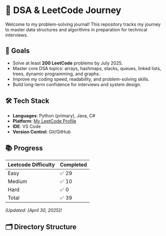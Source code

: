 # 🧠 DSA & LeetCode Journey

Welcome to my problem-solving journal! This repository tracks my journey to master data structures and algorithms in preparation for technical interviews.

## 🎯 Goals

- Solve at least **200 LeetCode** problems by July 2025.
- Master core DSA topics: arrays, hashmaps, stacks, queues, linked lists, trees, dynamic programming, and graphs.
- Improve my coding speed, readability, and problem-solving skills.
- Build long-term confidence for interviews and system design.

## 🛠️ Tech Stack

- **Languages**: Python (primary), Java, C#
- **Platform**: [My LeetCode Profile](https://leetcode.com/u/austenzhang/)
- **IDE**: VS Code  
- **Version Control**: Git/GitHub

## 📚 Progress

| Leetcode Difficulty          | Completed |
|------------------|-----------|
| Easy | ✅ 29     |
| Medium | ✅ 10     |
| Hard | ✅ 0     |
| Total             | ✅ 39     |

_(Updated: [April 30, 2025])_

## 🗂️ Directory Structure

